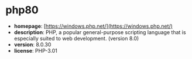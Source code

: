 # php80

- **homepage**: [https://windows.php.net/](https://windows.php.net/)
- **description**: PHP, a popular general-purpose scripting language that is especially suited to web development. (version 8.0)
- **version**: 8.0.30
- **license**: PHP-3.01

